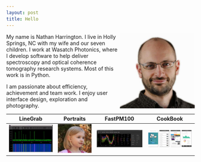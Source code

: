 ```yaml
---
layout: post
title: Hello
---
```


<img style="width: 200px; float: right;" src="/assets/images/NathanHarrington_Image.jpg">

My name is Nathan Harrington. I live in Holly Springs, NC with my wife
and our seven children. I work at Wasatch Photonics, where I develop
software to help deliver spectroscopy and optical coherence tomography
research systems. Most of this work is in Python.


I am passionate about efficiency, achievement and team work. I enjoy
user interface design, exploration and photography.



LineGrab | Portraits | FastPM100 | CookBook |
:--------------------:|:----------------:|:--:|:--:|
[![LineGrab](/assets/images/linegrab_thumb.gif)](http://github.com/WasatchPhotonics/LineGrab)  |  [![Portraits](/assets/images/Elise_Harrington_Portrait_01_thumb.jpg )](https://picasaweb.google.com/100412424991063551562) | [![FastPM100](/assets/images/fastpm100_thumb.gif)](https://github.com/WasatchPhotonics/FastPM100) |[![CookBook](/assets/images/cookbook_thumb.png)](https://github.com/WasatchPhotonics/CookBook) 
